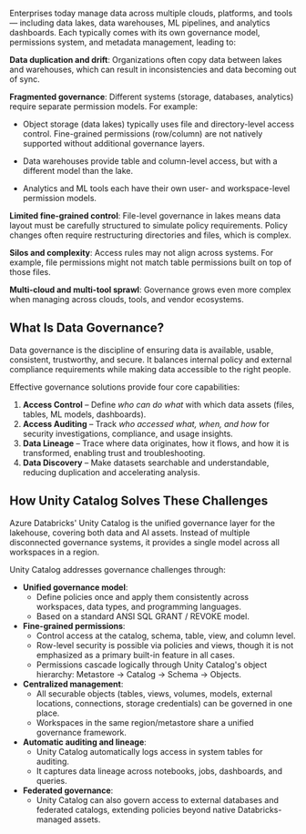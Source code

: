 ﻿Enterprises today manage data across multiple clouds, platforms, and tools — including data lakes, data warehouses, ML pipelines, and analytics dashboards. Each typically comes with its own governance model, permissions system, and metadata management, leading to:

**Data duplication and drift**: Organizations often copy data between lakes and warehouses, which can result in inconsistencies and data becoming out of sync.

**Fragmented governance**: Different systems (storage, databases, analytics) require separate permission models. For example:

 - Object storage (data lakes) typically uses file and directory-level access control. Fine-grained permissions (row/column) are not natively supported without additional governance layers.

 - Data warehouses provide table and column-level access, but with a different model than the lake.

 - Analytics and ML tools each have their own user- and workspace-level permission models.

**Limited fine-grained control**: File-level governance in lakes means data layout must be carefully structured to simulate policy requirements. Policy changes often require restructuring directories and files, which is complex.

**Silos and complexity**: Access rules may not align across systems. For example, file permissions might not match table permissions built on top of those files.

**Multi-cloud and multi-tool sprawl**: Governance grows even more complex when managing across clouds, tools, and vendor ecosystems.

## What Is Data Governance?

Data governance is the discipline of ensuring data is available, usable, consistent, trustworthy, and secure. It balances internal policy and external compliance requirements while making data accessible to the right people.

Effective governance solutions provide four core capabilities:

1. **Access Control** – Define *who can do what* with which data assets (files, tables, ML models, dashboards).
2. **Access Auditing** – Track *who accessed what, when, and how* for security investigations, compliance, and usage insights.
3. **Data Lineage** – Trace where data originates, how it flows, and how it is transformed, enabling trust and troubleshooting.
4. **Data Discovery** – Make datasets searchable and understandable, reducing duplication and accelerating analysis.

## How Unity Catalog Solves These Challenges

Azure Databricks' Unity Catalog is the unified governance layer for the lakehouse, covering both data and AI assets. Instead of multiple disconnected governance systems, it provides a single model across all workspaces in a region.

Unity Catalog addresses governance challenges through:

 - **Unified governance model**:
      - Define policies once and apply them consistently across workspaces, data types, and programming languages.
      - Based on a standard ANSI SQL GRANT / REVOKE model.
 - **Fine-grained permissions**:
      - Control access at the catalog, schema, table, view, and column level.
      - Row-level security is possible via policies and views, though it is not emphasized as a primary built-in feature in all cases.
      - Permissions cascade logically through Unity Catalog's object hierarchy: Metastore → Catalog → Schema → Objects.
 - **Centralized management**:
    - All securable objects (tables, views, volumes, models, external locations, connections, storage credentials) can be governed in one place.
    - Workspaces in the same region/metastore share a unified governance framework.
 - **Automatic auditing and lineage**:
    -  Unity Catalog automatically logs access in system tables for auditing.
    - It captures data lineage across notebooks, jobs, dashboards, and queries.
 -  **Federated governance**:
    - Unity Catalog can also govern access to external databases and federated catalogs, extending policies beyond native Databricks-managed assets.
